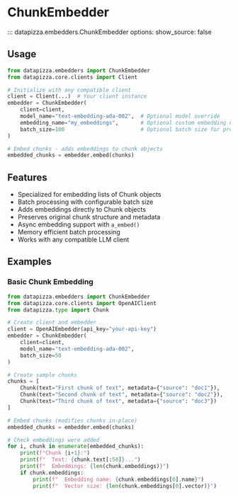# ChunkEmbedder

<!-- prettier-ignore -->
::: datapizza.embedders.ChunkEmbedder
    options:
        show_source: false


## Usage

```python
from datapizza.embedders import ChunkEmbedder
from datapizza.core.clients import Client

# Initialize with any compatible client
client = Client(...)  # Your client instance
embedder = ChunkEmbedder(
    client=client,
    model_name="text-embedding-ada-002",  # Optional model override
    embedding_name="my_embeddings",       # Optional custom embedding name
    batch_size=100                        # Optional batch size for processing
)

# Embed chunks - adds embeddings to chunk objects
embedded_chunks = embedder.embed(chunks)
```

## Features

- Specialized for embedding lists of Chunk objects
- Batch processing with configurable batch size
- Adds embeddings directly to Chunk objects
- Preserves original chunk structure and metadata
- Async embedding support with `a_embed()`
- Memory efficient batch processing
- Works with any compatible LLM client

## Examples

### Basic Chunk Embedding

```python
from datapizza.embedders import ChunkEmbedder
from datapizza.core.clients import OpenAIClient
from datapizza.type import Chunk

# Create client and embedder
client = OpenAIEmbedder(api_key="your-api-key")
embedder = ChunkEmbedder(
    client=client,
    model_name="text-embedding-ada-002",
    batch_size=50
)

# Create sample chunks
chunks = [
    Chunk(text="First chunk of text", metadata={"source": "doc1"}),
    Chunk(text="Second chunk of text", metadata={"source": "doc2"}),
    Chunk(text="Third chunk of text", metadata={"source": "doc3"})
]

# Embed chunks (modifies chunks in-place)
embedded_chunks = embedder.embed(chunks)

# Check embeddings were added
for i, chunk in enumerate(embedded_chunks):
    print(f"Chunk {i+1}:")
    print(f"  Text: {chunk.text[:50]}...")
    print(f"  Embeddings: {len(chunk.embeddings)}")
    if chunk.embeddings:
        print(f"  Embedding name: {chunk.embeddings[0].name}")
        print(f"  Vector size: {len(chunk.embeddings[0].vector)}")
```

